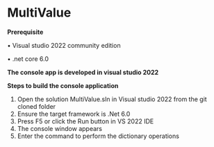 # MultiValue
**Prerequisite**

•	Visual studio 2022 community edition

•	.net core 6.0

**The console app is developed in visual studio 2022**

**Steps to build the console application**
1.	Open the solution MultiValue.sln in Visual studio 2022 from the git cloned folder 
2.	Ensure the target framework is .Net 6.0 
3.	Press F5 or click the Run button in VS 2022 IDE
4.	The console window appears  
5.	Enter the command to perform the dictionary operations
